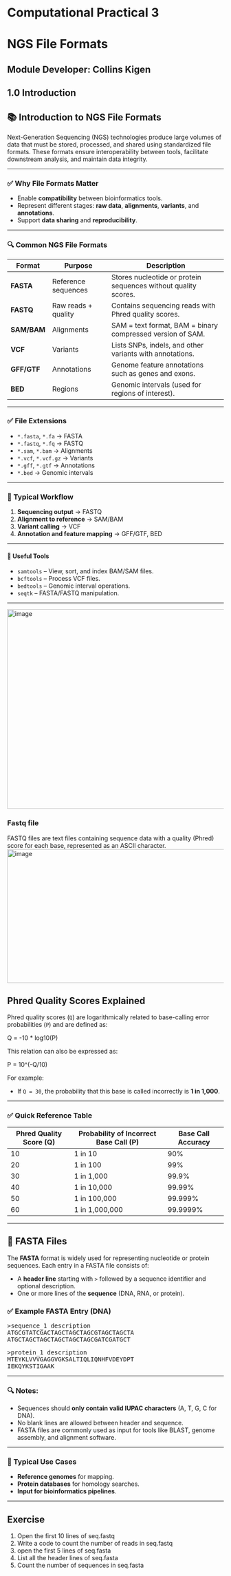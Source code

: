 # Computational Practical 3
# NGS File Formats
## Module Developer: Collins Kigen
## 1.0 Introduction
## 📚 Introduction to NGS File Formats

Next-Generation Sequencing (NGS) technologies produce large volumes of data that must be stored, processed, and shared using standardized file formats. These formats ensure interoperability between tools, facilitate downstream analysis, and maintain data integrity.

---

### ✅ Why File Formats Matter
- Enable **compatibility** between bioinformatics tools.
- Represent different stages: **raw data**, **alignments**, **variants**, and **annotations**.
- Support **data sharing** and **reproducibility**.

---

### 🔍 Common NGS File Formats

| **Format** | **Purpose** | **Description** |
|------------|-------------|------------------|
| **FASTA**  | Reference sequences | Stores nucleotide or protein sequences without quality scores. |
| **FASTQ**  | Raw reads + quality | Contains sequencing reads with Phred quality scores. |
| **SAM/BAM**| Alignments | SAM = text format, BAM = binary compressed version of SAM. |
| **VCF**    | Variants | Lists SNPs, indels, and other variants with annotations. |
| **GFF/GTF**| Annotations | Genome feature annotations such as genes and exons. |
| **BED**    | Regions | Genomic intervals (used for regions of interest). |

---

### ✅ File Extensions
- `*.fasta`, `*.fa` → FASTA
- `*.fastq`, `*.fq` → FASTQ
- `*.sam`, `*.bam` → Alignments
- `*.vcf`, `*.vcf.gz` → Variants
- `*.gff`, `*.gtf` → Annotations
- `*.bed` → Genomic intervals

---

### 📂 Typical Workflow
1. **Sequencing output** → FASTQ
2. **Alignment to reference** → SAM/BAM
3. **Variant calling** → VCF
4. **Annotation and feature mapping** → GFF/GTF, BED

---

#### 🔗 Useful Tools
- `samtools` – View, sort, and index BAM/SAM files.
- `bcftools` – Process VCF files.
- `bedtools` – Genomic interval operations.
- `seqtk` – FASTA/FASTQ manipulation.

---

<img width="768" height="464" alt="image" src="https://github.com/user-attachments/assets/da1c7731-228f-48e4-b81c-342a98a548d8" />



### Fastq file
FASTQ files are text files containing sequence data with a quality (Phred) score for each base, represented as an ASCII character. 
<img width="553" height="311" alt="image" src="https://github.com/user-attachments/assets/8ebc939d-6a86-4266-82cd-7435086d955f" />
## Phred Quality Scores Explained

Phred quality scores (`Q`) are logarithmically related to base-calling error probabilities (`P`) and are defined as:

Q = -10 * log10(P)


This relation can also be expressed as:

P = 10^(-Q/10)


For example:
- If `Q = 30`, the probability that this base is called incorrectly is **1 in 1,000**.

---

### ✅ Quick Reference Table

| **Phred Quality Score (Q)** | **Probability of Incorrect Base Call (P)** | **Base Call Accuracy** |
|------------------------------|--------------------------------------------|--------------------------|
| 10                           | 1 in 10                                    | 90%                     |
| 20                           | 1 in 100                                   | 99%                     |
| 30                           | 1 in 1,000                                 | 99.9%                   |
| 40                           | 1 in 10,000                                | 99.99%                  |
| 50                           | 1 in 100,000                               | 99.999%                 |
| 60                           | 1 in 1,000,000                             | 99.9999%                |

---

## 📄 FASTA Files

The **FASTA** format is widely used for representing nucleotide or protein sequences. Each entry in a FASTA file consists of:

- A **header line** starting with `>` followed by a sequence identifier and optional description.
- One or more lines of the **sequence** (DNA, RNA, or protein).

### ✅ Example FASTA Entry (DNA)
<pre>
>sequence_1 description
ATGCGTATCGACTAGCTAGCTAGCGTAGCTAGCTA
ATGCTAGCTAGCTAGCTAGCTAGCGATCGATGCT
</pre>

<pre>
>protein_1 description
MTEYKLVVVGAGGVGKSALTIQLIQNHFVDEYDPT
IEKQYKSTIGAAK
</pre>
---

### 🔍 Notes:
- Sequences should **only contain valid IUPAC characters** (A, T, G, C for DNA).
- No blank lines are allowed between header and sequence.
- FASTA files are commonly used as input for tools like BLAST, genome assembly, and alignment software.

---

### 📂 Typical Use Cases
- **Reference genomes** for mapping.
- **Protein databases** for homology searches.
- **Input for bioinformatics pipelines**.

---


## Exercise
1. Open the first 10 lines of seq.fastq
2. Write a code to count the number of reads in seq.fastq
3. open the first 5 lines of seq.fasta
4. List all the header lines of seq.fasta
5. Count the number of sequences in seq.fasta
